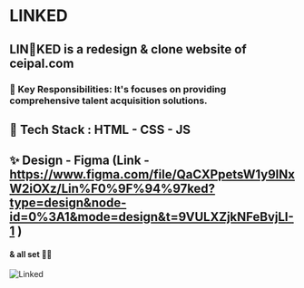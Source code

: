# LINKED
## LIN🔗KED is a redesign &amp; clone website of ceipal.com
### 🎯 Key Responsibilities: It's focuses on providing comprehensive talent acquisition solutions.
## 💌 Tech Stack : HTML - CSS - JS 
## ✨ Design - Figma (Link - https://www.figma.com/file/QaCXPpetsW1y9lNxW2iOXz/Lin%F0%9F%94%97ked?type=design&node-id=0%3A1&mode=design&t=9VULXZjkNFeBvjLI-1 )
#### & all set 👍🏻  

![Linked](https://github.com/codeaashu/LINKED/assets/130897584/9c06a3ec-b721-4b46-8e82-2e276c9f5801)
